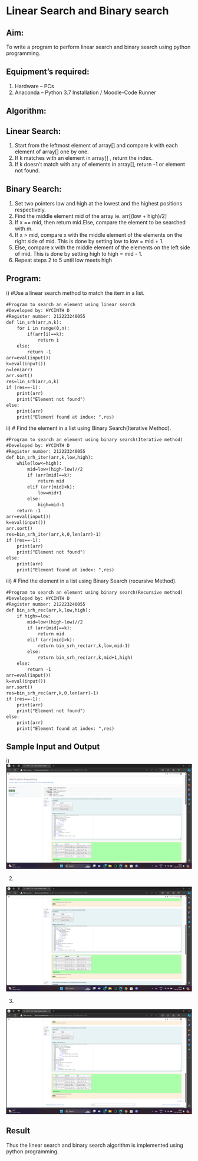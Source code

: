 # Linear Search and Binary search
## Aim:
To write a program to perform linear search and binary search using python programming.
## Equipment’s required:
1.	Hardware – PCs
2.	Anaconda – Python 3.7 Installation / Moodle-Code Runner
## Algorithm:
## Linear Search:
1.	Start from the leftmost element of array[] and compare k with each element of array[] one by one.
2.	If k matches with an element in array[] , return the index.
3.	If k doesn’t match with any of elements in array[], return -1 or element not found.
## Binary Search:
1.	Set two pointers low and high at the lowest and the highest positions respectively.
2.	Find the middle element mid of the array ie. arr[(low + high)/2]
3.	If x == mid, then return mid.Else, compare the element to be searched with m.
4.	If x > mid, compare x with the middle element of the elements on the right side of mid. This is done by setting low to low = mid + 1.
5.	Else, compare x with the middle element of the elements on the left side of mid. This is done by setting high to high = mid - 1.
6.	Repeat steps 2 to 5 until low meets high
## Program:
i)	#Use a linear search method to match the item in a list.
```
#Program to search an element using linear search
#Developed by: HYCINTH D 
#Register number: 212223240055
def lin_srh(arr,n,k):
    for i in range(0,n):
        if(arr[i]==k):
            return i
    else:
        return -1
arr=eval(input())
k=eval(input())
n=len(arr)
arr.sort()
res=lin_srh(arr,n,k)
if (res==-1):
    print(arr)
    print("Element not found")
else:
    print(arr)
    print("Element found at index: ",res)
```
ii)	# Find the element in a list using Binary Search(Iterative Method).
```
#Program to search an element using binary search(Iterative method)
#Developed by: HYCINTH D 
#Register number: 212223240055
def bin_srh_iter(arr,k,low,high):
    while(low<=high):
        mid=low+(high-low)//2
        if (arr[mid]==k):
            return mid
        elif (arr[mid]<k):
            low=mid+1
        else:
            high=mid-1
    return -1
arr=eval(input())
k=eval(input())
arr.sort()
res=bin_srh_iter(arr,k,0,len(arr)-1)
if (res==-1):
    print(arr)
    print("Element not found")
else:
    print(arr)
    print("Element found at index: ",res)
```
iii)	# Find the element in a list using Binary Search (recursive Method).
```
#Program to search an element using binary search(Recursive method)
#Developed by: HYCINTH D 
#Register number: 212223240055
def bin_srh_rec(arr,k,low,high):
    if high>=low:
        mid=low+(high-low)//2
        if (arr[mid]==k):
            return mid
        elif (arr[mid]>k):
            return bin_srh_rec(arr,k,low,mid-1)
        else:
            return bin_srh_rec(arr,k,mid+1,high)
    else:
        return -1
arr=eval(input())
k=eval(input())
arr.sort()
res=bin_srh_rec(arr,k,0,len(arr)-1)
if (res==-1):
    print(arr)
    print("Element not found")
else:
    print(arr)
    print("Element found at index: ",res)

```
## Sample Input and Output

i)
![alt text](<Screenshot (199).png>)

2)
![alt text](<Screenshot (200).png>)

3)
![alt text](<Screenshot (201).png>)



## Result
Thus the linear search and binary search algorithm is implemented using python programming.
